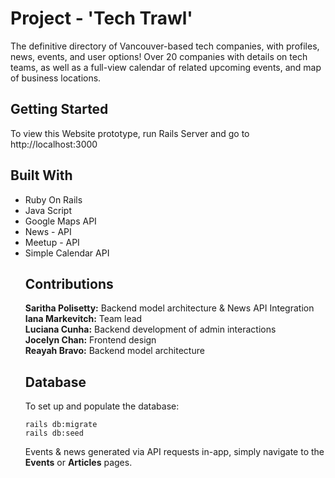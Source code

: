 # Project - 'Tech Trawl'

The definitive directory of Vancouver-based tech companies, with profiles, news, events, and user options! Over 20 companies with details on tech teams, as well as a full-view calendar of related upcoming events, and map of business locations. 

## Getting Started

To view this Website prototype, run Rails Server and go to http://localhost:3000

## Built With

<ul>
<li> Ruby On Rails </li>
<li> Java Script </li>
<li> Google Maps API </li>
<li> News - API </li>
<li> Meetup - API </li>
<li> Simple Calendar API </li>

## Contributions

<b>Saritha Polisetty:</b> Backend model architecture & News API Integration
<br>
<b>Iana Markevitch:</b> Team lead
<br>
<b>Luciana Cunha:</b> Backend development of admin interactions
<br>
<b>Jocelyn Chan:</b> Frontend design
<br>
<b>Reayah Bravo:</b> Backend model architecture

## Database

To set up and populate the database:
```
rails db:migrate
rails db:seed
```
Events & news generated via API requests in-app, simply navigate to the <b>Events</b> or <b>Articles</b> pages.
